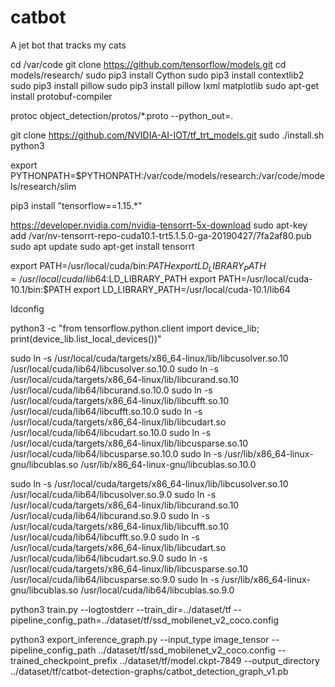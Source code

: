 # catbot

A jet bot that tracks my cats


cd /var/code
git clone https://github.com/tensorflow/models.git
cd models/research/
sudo pip3 install Cython
sudo pip3 install contextlib2
sudo pip3 install pillow
sudo pip3 install pillow lxml matplotlib
sudo apt-get install protobuf-compiler

protoc object_detection/protos/*.proto --python_out=.

git clone https://github.com/NVIDIA-AI-IOT/tf_trt_models.git
sudo  ./install.sh python3

export PYTHONPATH=$PYTHONPATH:/var/code/models/research:/var/code/models/research/slim

pip3 install "tensorflow==1.15.*"

https://developer.nvidia.com/nvidia-tensorrt-5x-download
sudo apt-key add /var/nv-tensorrt-repo-cuda10.1-trt5.1.5.0-ga-20190427/7fa2af80.pub
sudo apt update
sudo apt-get install tensorrt

export PATH=/usr/local/cuda/bin:$PATH
export LD_LIBRARY_PATH=/usr/local/cuda/lib64:$LD_LIBRARY_PATH
export PATH=/usr/local/cuda-10.1/bin:$PATH
export LD_LIBRARY_PATH=/usr/local/cuda-10.1/lib64

ldconfig

python3 -c "from tensorflow.python.client import device_lib; print(device_lib.list_local_devices())"

sudo ln -s /usr/local/cuda/targets/x86_64-linux/lib/libcusolver.so.10 /usr/local/cuda/lib64/libcusolver.so.10.0
sudo ln -s /usr/local/cuda/targets/x86_64-linux/lib/libcurand.so.10 /usr/local/cuda/lib64/libcurand.so.10.0
sudo ln -s /usr/local/cuda/targets/x86_64-linux/lib/libcufft.so.10 /usr/local/cuda/lib64/libcufft.so.10.0
sudo ln -s /usr/local/cuda/targets/x86_64-linux/lib/libcudart.so /usr/local/cuda/lib64/libcudart.so.10.0
sudo ln -s /usr/local/cuda/targets/x86_64-linux/lib/libcusparse.so.10 /usr/local/cuda/lib64/libcusparse.so.10.0
sudo ln -s /usr/lib/x86_64-linux-gnu/libcublas.so /usr/lib/x86_64-linux-gnu/libcublas.so.10.0

sudo ln -s /usr/local/cuda/targets/x86_64-linux/lib/libcusolver.so.10 /usr/local/cuda/lib64/libcusolver.so.9.0
sudo ln -s /usr/local/cuda/targets/x86_64-linux/lib/libcurand.so.10 /usr/local/cuda/lib64/libcurand.so.9.0
sudo ln -s /usr/local/cuda/targets/x86_64-linux/lib/libcufft.so.10 /usr/local/cuda/lib64/libcufft.so.9.0
sudo ln -s /usr/local/cuda/targets/x86_64-linux/lib/libcudart.so /usr/local/cuda/lib64/libcudart.so.9.0
sudo ln -s /usr/local/cuda/targets/x86_64-linux/lib/libcusparse.so.10 /usr/local/cuda/lib64/libcusparse.so.9.0
sudo ln -s /usr/lib/x86_64-linux-gnu/libcublas.so /usr/local/cuda/lib64/libcublas.so.9.0

python3 train.py --logtostderr --train_dir=../dataset/tf --pipeline_config_path=../dataset/tf/ssd_mobilenet_v2_coco.config

python3 export_inference_graph.py --input_type image_tensor --pipeline_config_path ../dataset/tf/ssd_mobilenet_v2_coco.config --trained_checkpoint_prefix ../dataset/tf/model.ckpt-7849 --output_directory ../dataset/tf/catbot-detection-graphs/catbot_detection_graph_v1.pb
